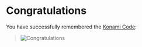 # Congratulations

You have successfully remembered the [Konami Code](http://en.wikipedia.org/wiki/Konami_Code):

> ![Congratulations](http://upload.wikimedia.org/wikipedia/commons/thumb/e/e2/Konami_Code.svg/450px-Konami_Code.svg.png "Congratulations")

